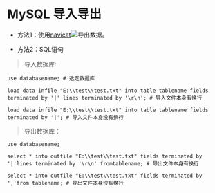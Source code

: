 # MySQL 导入导出

* 方法1：使用[navicat](https://www.navicat.com.cn/store/navicat-premium)![](https://www.navicat.com.cn/images/stories/download/navicat-premium-logo.png)导出数据。

* 方法2：SQL语句

> 导入数据库:

```
use databasename; # 选定数据库

load data infile "E:\\test\\test.txt" into table tablename fields terminated by '|' lines terminated by '\r\n'; # 导入文件本身有换行

load data infile "E:\\test\\test.txt" into table tablename fields terminated by '|'; # 导入文件本身没有换行
```

> 导出数据库：

```
use databasename;

select * into outfile "E:\\test\\test.txt" fields terminated by '|'lines terminated by '\r\n' fromtablename; # 导出文件本身有换行

select * into outfile "E:\\test\\test.txt" fields terminated by ','from tablename; # 导出文件本身没有换行
```